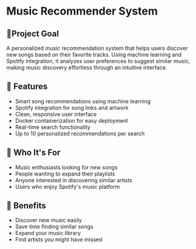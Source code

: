 # Music Recommender System


## 🎸Project Goal

A personalized music recommendation system that helps users discover new songs based on their favorite tracks. Using machine learning and Spotify integration, it analyzes user preferences to suggest similar music, making music discovery effortless through an intuitive interface.

## 🎵 Features

- Smart song recommendations using machine learning
- Spotify integration for song links and artwork
- Clean, responsive user interface
- Docker containerization for easy deployment
- Real-time search functionality
- Up to 10 personalized recommendations per search


## 🎯 Who It's For

- Music enthusiasts looking for new songs
- People wanting to expand their playlists
- Anyone interested in discovering similar artists
- Users who enjoy Spotify's music platform

## 🌟 Benefits

- Discover new music easily
- Save time finding similar songs
- Expand your music library
- Find artists you might have missed
